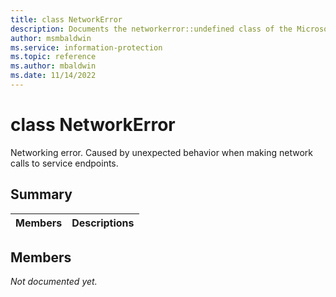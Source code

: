 ```yaml
---
title: class NetworkError 
description: Documents the networkerror::undefined class of the Microsoft Information Protection (MIP) SDK.
author: msmbaldwin
ms.service: information-protection
ms.topic: reference
ms.author: mbaldwin
ms.date: 11/14/2022
---
```


# class NetworkError 
Networking error. Caused by unexpected behavior when making network calls to service endpoints.
  
## Summary
 Members                        | Descriptions                                
--------------------------------|---------------------------------------------
  
## Members
_Not documented yet._

